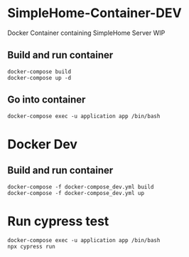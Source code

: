 # SimpleHome-Container-DEV

Docker Container containing SimpleHome Server WIP

## Build and run container

```shell
docker-compose build
docker-compose up -d
```

## Go into container

```shell
docker-compose exec -u application app /bin/bash
```

# Docker Dev

## Build and run container
```shell
docker-compose -f docker-compose_dev.yml build
docker-compose -f docker-compose_dev.yml up
```

# Run cypress test
```shell
docker-compose exec -u application app /bin/bash
npx cypress run
```